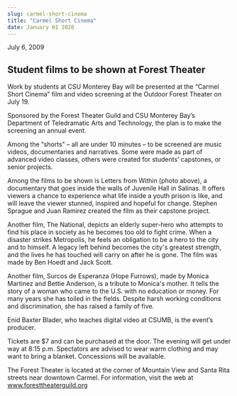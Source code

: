 ```yaml
---
slug: carmel-short-cinema
title: "Carmel Short Cinema"
date: January 01 2020
---
```


<p> 
</p><p>July 6, 2009
</p><h2>Student films to be shown at Forest Theater</h2><p>Work by students at CSU Monterey Bay will be presented at the “Carmel Short Cinema” film and video screening at the Outdoor Forest Theater on July 19.
</p><p>Sponsored by the Forest Theater Guild and CSU Monterey Bay’s Department of Teledramatic Arts and Technology, the plan is to make the screening an annual event.
</p><p>Among the “shorts” – all are under 10 minutes – to be screened are music videos, documentaries and narratives. Some were made as part of advanced video classes, others were created for students’ capstones, or senior projects.
</p><p>Among the films to be shown is Letters from Within (photo above), a documentary that goes inside the walls of Juvenile Hall in Salinas. It offers viewers a chance to experience what life inside a youth prison is like, and will leave the viewer stunned, inspired and hopeful for change. Stephen Sprague and  Juan Ramirez created the film as their capstone project.
</p><p>Another film, The National, depicts an elderly super-hero who attempts to find his place in society as he becomes too old to fight crime. When a disaster strikes Metropolis, he feels an obligation to be a hero to the city and to himself. A legacy left behind becomes the city's greatest strength, and the lives he has touched will carry on after he is gone. The film was made by Ben Hoedt and Jack Scott.
</p><p>Another film, Surcos de Esperanza (Hope Furrows), made by Monica Martinez and Bettie Anderson, is a tribute to Monica's mother. It tells the story of a woman who came to the U.S. with no education or money. For many years she has toiled in the fields. Despite harsh working conditions and discrimination, she has raised a family of five.
</p><p>Enid Baxter Blader, who teaches digital video at CSUMB, is the event’s producer.
</p><p>Tickets are $7 and can be purchased at the door. The evening will get under way at 8:15 p.m. Spectators are advised to wear warm clothing and may want to bring a blanket. Concessions will be available.
</p><p>The Forest Theater is located at the corner of Mountain View and Santa Rita streets near downtown Carmel. For information, visit the web at <a href="http://www.foresttheaterguild.org" title="www.foresttheaterguild.org">www.foresttheaterguild.org</a>
</p><p> 
</p>
